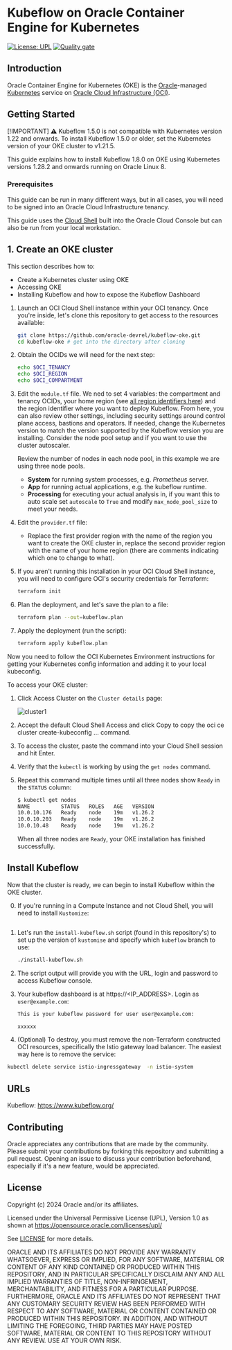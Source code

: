 # Kubeflow on Oracle Container Engine for Kubernetes

[uri-Kubernetes]: https://Kubernetes.io/
[uri-oci]: https://cloud.oracle.com/cloud-infrastructure
[uri-oracle]: https://www.oracle.com

[![License: UPL](https://img.shields.io/badge/license-UPL-green)](https://img.shields.io/badge/license-UPL-green) [![Quality gate](https://sonarcloud.io/api/project_badges/quality_gate?project=oracle-devrel_kubeflow-oke)](https://sonarcloud.io/dashboard?id=oracle-devrel_kubeflow-oke)

## Introduction

Oracle Container Engine for Kubernetes (OKE) is the [Oracle][uri-oracle]-managed [Kubernetes][uri-Kubernetes] service on [Oracle Cloud Infrastructure (OCI)][uri-oci].

## Getting Started

[!IMPORTANT] ⚠️ Kubeflow 1.5.0 is not compatible with Kubernetes version 1.22 and onwards. To install Kubeflow 1.5.0 or older, set the Kubernetes version of your OKE cluster to v1.21.5.

This guide explains how to install Kubeflow 1.8.0 on OKE using Kubernetes versions 1.28.2 and onwards running on Oracle Linux 8.

### Prerequisites

This guide can be run in many different ways, but in all cases, you will need to be signed into an Oracle Cloud Infrastructure tenancy.

This guide uses the [Cloud Shell](https://docs.oracle.com/en-us/iaas/Content/API/Concepts/devcloudshellintro.htm) built into the Oracle Cloud Console but can also be run from your local workstation.

## 1. Create an OKE cluster

This section describes how to:

- Create a Kubernetes cluster using OKE
- Accessing OKE
- Installing Kubeflow and how to expose the Kubeflow Dashboard

1. Launch an OCI Cloud Shell instance within your OCI tenancy. Once you're inside, let's clone this repository to get access to the resources available:

    ```bash
    git clone https://github.com/oracle-devrel/kubeflow-oke.git
    cd kubeflow-oke # get into the directory after cloning
    ```

2. Obtain the OCIDs we will need for the next step:

    ```bash
    echo $OCI_TENANCY
    echo $OCI_REGION
    echo $OCI_COMPARTMENT
    ```

3. Edit the `module.tf` file. We ned to set 4 variables: the compartment and tenancy OCIDs, your home region (see [all region identifiers here](https://docs.oracle.com/en-us/iaas/Content/General/Concepts/regions.htm)) and the region identifier where you want to deploy Kubeflow. From here, you can also review other settings, including security settings around control plane access, bastions and operators. If needed, change the Kubernetes version to match the version supported by the Kubeflow version you are installing. Consider the node pool setup and if you want to use the cluster autoscaler.

    Review the number of nodes in each node pool, in this example we are using three node pools.

    - **System** for running system processes, e.g. *Prometheus* server.
    - **App** for running actual applications, e.g. the kubeflow runtime.
    - **Processing** for executing your actual analysis in, if you want this to auto scale set `autoscale` to `True` and modify `max_node_pool_size` to meet your needs.

4. Edit the `provider.tf` file:

    - Replace the first provider region with the name of the region you want to create the OKE cluster in, replace the second provider region with the name of your home region (there are comments indicating which one to change to what).

5. If you aren't running this installation in your OCI Cloud Shell instance, you will need to configure  OCI's security credentials for Terraform:

    ```bash
    terraform init
    ```

6. Plan the deployment, and let's save the plan to a file:

    ```bash
    terraform plan --out=kubeflow.plan
    ```

7. Apply the deployment (run the script):

    ```bash
    terraform apply kubeflow.plan
    ```

Now you need to follow the OCI Kubernetes Environment instructions for getting your Kubernetes config information and adding it to your local kubeconfig.

To access your OKE cluster:

1. Click Access Cluster on the `Cluster details` page:

    ![cluster1](images/AccessCluster.png)

2. Accept the default Cloud Shell Access and click Copy to copy the oci ce cluster create-kubeconfig ... command.

3. To access the cluster, paste the command into your Cloud Shell session and hit Enter.

4. Verify that the `kubectl` is working by using the `get nodes` command.

5. Repeat this command multiple times until all three nodes show `Ready` in the `STATUS` column:

    ```bash
    $ kubectl get nodes
    NAME          STATUS   ROLES   AGE   VERSION
    10.0.10.176   Ready    node    19m   v1.26.2
    10.0.10.203   Ready    node    19m   v1.26.2
    10.0.10.48    Ready    node    19m   v1.26.2
    ```

    When all three nodes are `Ready`, your OKE installation has finished successfully.

## Install Kubeflow

Now that the cluster is ready, we can begin to install Kubeflow within the OKE cluster.

0. If you're running in a Compute Instance and not Cloud Shell, you will need to install `Kustomize`:

    ```bash
    
    ```

1. Let's run the `install-kubeflow.sh` script (found in this repository's) to set up the version of `kustomise` and specify which `kubeflow` branch to use:

    ```bash
    ./install-kubeflow.sh
    ```

2. The script output will provide you with the URL, login and password to access Kubeflow console.

3. Your kubeflow dashboard is at https://<IP_ADDRESS>. Login as `user@example.com`:

    ```bash
    This is your kubeflow password for user user@example.com:

    xxxxxx
    ```

4. (Optional) To destroy, you must remove the non-Terraform constructed OCI resources, specifically the Istio gateway load balancer. The easiest way here is to remove the service:

  ```bash
  kubectl delete service istio-ingressgateway  -n istio-system
  ```

## URLs

Kubeflow: https://www.kubeflow.org/

## Contributing

Oracle appreciates any contributions that are made by the community. Please submit your contributions by forking this repository and submitting a pull request. Opening an issue to discuss your contribution beforehand, especially if it's a new feature, would be appreciated.

## License

Copyright (c) 2024 Oracle and/or its affiliates.

Licensed under the Universal Permissive License (UPL), Version 1.0 as shown at https://opensource.oracle.com/licenses/upl/

See [LICENSE](LICENSE) for more details.

ORACLE AND ITS AFFILIATES DO NOT PROVIDE ANY WARRANTY WHATSOEVER, EXPRESS OR IMPLIED, FOR ANY SOFTWARE, MATERIAL OR CONTENT OF ANY KIND CONTAINED OR PRODUCED WITHIN THIS REPOSITORY, AND IN PARTICULAR SPECIFICALLY DISCLAIM ANY AND ALL IMPLIED WARRANTIES OF TITLE, NON-INFRINGEMENT, MERCHANTABILITY, AND FITNESS FOR A PARTICULAR PURPOSE. FURTHERMORE, ORACLE AND ITS AFFILIATES DO NOT REPRESENT THAT ANY CUSTOMARY SECURITY REVIEW HAS BEEN PERFORMED WITH RESPECT TO ANY SOFTWARE, MATERIAL OR CONTENT CONTAINED OR PRODUCED WITHIN THIS REPOSITORY. IN ADDITION, AND WITHOUT LIMITING THE FOREGOING, THIRD PARTIES MAY HAVE POSTED SOFTWARE, MATERIAL OR CONTENT TO THIS REPOSITORY WITHOUT ANY REVIEW. USE AT YOUR OWN RISK.
